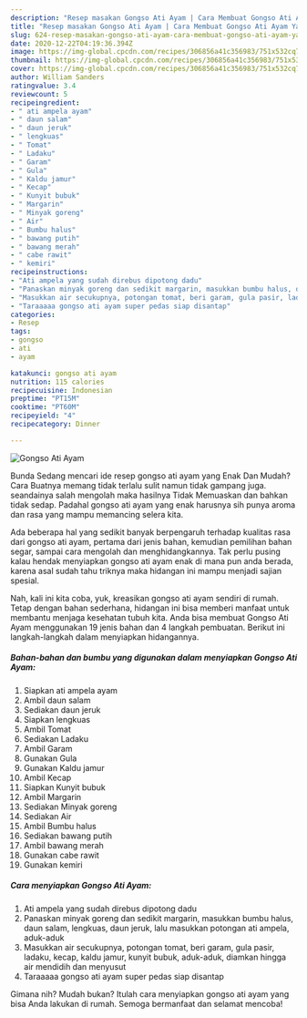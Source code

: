 ```yaml
---
description: "Resep masakan Gongso Ati Ayam | Cara Membuat Gongso Ati Ayam Yang Enak dan Simpel"
title: "Resep masakan Gongso Ati Ayam | Cara Membuat Gongso Ati Ayam Yang Enak dan Simpel"
slug: 624-resep-masakan-gongso-ati-ayam-cara-membuat-gongso-ati-ayam-yang-enak-dan-simpel
date: 2020-12-22T04:19:36.394Z
image: https://img-global.cpcdn.com/recipes/306856a41c356983/751x532cq70/gongso-ati-ayam-foto-resep-utama.jpg
thumbnail: https://img-global.cpcdn.com/recipes/306856a41c356983/751x532cq70/gongso-ati-ayam-foto-resep-utama.jpg
cover: https://img-global.cpcdn.com/recipes/306856a41c356983/751x532cq70/gongso-ati-ayam-foto-resep-utama.jpg
author: William Sanders
ratingvalue: 3.4
reviewcount: 5
recipeingredient:
- " ati ampela ayam"
- " daun salam"
- " daun jeruk"
- " lengkuas"
- " Tomat"
- " Ladaku"
- " Garam"
- " Gula"
- " Kaldu jamur"
- " Kecap"
- " Kunyit bubuk"
- " Margarin"
- " Minyak goreng"
- " Air"
- " Bumbu halus"
- " bawang putih"
- " bawang merah"
- " cabe rawit"
- " kemiri"
recipeinstructions:
- "Ati ampela yang sudah direbus dipotong dadu"
- "Panaskan minyak goreng dan sedikit margarin, masukkan bumbu halus, daun salam, lengkuas, daun jeruk, lalu masukkan potongan ati ampela, aduk-aduk"
- "Masukkan air secukupnya, potongan tomat, beri garam, gula pasir, ladaku, kecap, kaldu jamur, kunyit bubuk, aduk-aduk, diamkan hingga air mendidih dan menyusut"
- "Taraaaaa gongso ati ayam super pedas siap disantap"
categories:
- Resep
tags:
- gongso
- ati
- ayam

katakunci: gongso ati ayam 
nutrition: 115 calories
recipecuisine: Indonesian
preptime: "PT15M"
cooktime: "PT60M"
recipeyield: "4"
recipecategory: Dinner

---
```



![Gongso Ati Ayam](https://img-global.cpcdn.com/recipes/306856a41c356983/751x532cq70/gongso-ati-ayam-foto-resep-utama.jpg)

Bunda Sedang mencari ide resep gongso ati ayam yang Enak Dan Mudah? Cara Buatnya memang tidak terlalu sulit namun tidak gampang juga. seandainya salah mengolah maka hasilnya Tidak Memuaskan dan bahkan tidak sedap. Padahal gongso ati ayam yang enak harusnya sih punya aroma dan rasa yang mampu memancing selera kita.

Ada beberapa hal yang sedikit banyak berpengaruh terhadap kualitas rasa dari gongso ati ayam, pertama dari jenis bahan, kemudian pemilihan bahan segar, sampai cara mengolah dan menghidangkannya. Tak perlu pusing kalau hendak menyiapkan gongso ati ayam enak di mana pun anda berada, karena asal sudah tahu triknya maka hidangan ini mampu menjadi sajian spesial.




Nah, kali ini kita coba, yuk, kreasikan gongso ati ayam sendiri di rumah. Tetap dengan bahan sederhana, hidangan ini bisa memberi manfaat untuk membantu menjaga kesehatan tubuh kita. Anda bisa membuat Gongso Ati Ayam menggunakan 19 jenis bahan dan 4 langkah pembuatan. Berikut ini langkah-langkah dalam menyiapkan hidangannya.

<!--inarticleads1-->

##### Bahan-bahan dan bumbu yang digunakan dalam menyiapkan Gongso Ati Ayam:

1. Siapkan  ati ampela ayam
1. Ambil  daun salam
1. Sediakan  daun jeruk
1. Siapkan  lengkuas
1. Ambil  Tomat
1. Sediakan  Ladaku
1. Ambil  Garam
1. Gunakan  Gula
1. Gunakan  Kaldu jamur
1. Ambil  Kecap
1. Siapkan  Kunyit bubuk
1. Ambil  Margarin
1. Sediakan  Minyak goreng
1. Sediakan  Air
1. Ambil  Bumbu halus
1. Sediakan  bawang putih
1. Ambil  bawang merah
1. Gunakan  cabe rawit
1. Gunakan  kemiri




<!--inarticleads2-->

##### Cara menyiapkan Gongso Ati Ayam:

1. Ati ampela yang sudah direbus dipotong dadu
1. Panaskan minyak goreng dan sedikit margarin, masukkan bumbu halus, daun salam, lengkuas, daun jeruk, lalu masukkan potongan ati ampela, aduk-aduk
1. Masukkan air secukupnya, potongan tomat, beri garam, gula pasir, ladaku, kecap, kaldu jamur, kunyit bubuk, aduk-aduk, diamkan hingga air mendidih dan menyusut
1. Taraaaaa gongso ati ayam super pedas siap disantap




Gimana nih? Mudah bukan? Itulah cara menyiapkan gongso ati ayam yang bisa Anda lakukan di rumah. Semoga bermanfaat dan selamat mencoba!
